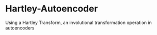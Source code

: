 # Hartley-Autoencoder
Using a Hartley Transform, an involutional transformation operation in autoencoders
